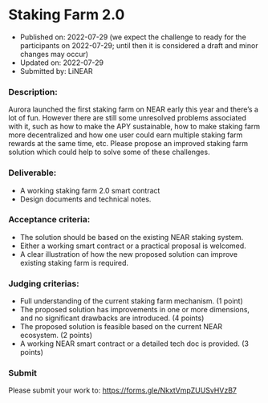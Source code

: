 # Staking Farm 2.0     
* Published on: 2022-07-29 (we expect the challenge to ready for the participants on 2022-07-29; until then it is considered a draft and minor changes may occur)
* Updated on: 2022-07-29
* Submitted by: LiNEAR

### Description:
Aurora launched the first staking farm on NEAR early this year and there’s a lot of fun. However there are still some unresolved problems associated with it, such as how to make the APY sustainable, how to make staking farm more decentralized and how one user could earn multiple staking farm rewards at the same time, etc. Please propose an improved staking farm solution which could help to solve some of these challenges.

### Deliverable:
- A working staking farm 2.0 smart contract
- Design documents and technical notes.

### Acceptance criteria:
- The solution should be based on the existing NEAR staking system. 
- Either a working smart contract or a practical proposal is welcomed.
- A clear illustration of how the new proposed solution can improve existing staking farm is required.

### Judging criterias:
- Full understanding of the current staking farm mechanism. (1 point)
- The proposed solution has improvements in one or more dimensions, and no significant drawbacks are introduced. (4 points)
- The proposed solution is feasible based on the current NEAR ecosystem. (2 points)
- A working NEAR smart contract or a detailed tech doc is provided. (3 points)

### Submit
Please submit your work to: https://forms.gle/NkxtVmpZUUSvHVzB7
